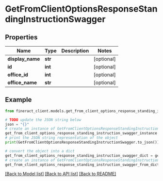 # GetFromClientOptionsResponseStandingInstructionSwagger


## Properties

Name | Type | Description | Notes
------------ | ------------- | ------------- | -------------
**display_name** | **str** |  | [optional] 
**id** | **int** |  | [optional] 
**office_id** | **int** |  | [optional] 
**office_name** | **str** |  | [optional] 

## Example

```python
from fineract_client.models.get_from_client_options_response_standing_instruction_swagger import GetFromClientOptionsResponseStandingInstructionSwagger

# TODO update the JSON string below
json = "{}"
# create an instance of GetFromClientOptionsResponseStandingInstructionSwagger from a JSON string
get_from_client_options_response_standing_instruction_swagger_instance = GetFromClientOptionsResponseStandingInstructionSwagger.from_json(json)
# print the JSON string representation of the object
print(GetFromClientOptionsResponseStandingInstructionSwagger.to_json())

# convert the object into a dict
get_from_client_options_response_standing_instruction_swagger_dict = get_from_client_options_response_standing_instruction_swagger_instance.to_dict()
# create an instance of GetFromClientOptionsResponseStandingInstructionSwagger from a dict
get_from_client_options_response_standing_instruction_swagger_from_dict = GetFromClientOptionsResponseStandingInstructionSwagger.from_dict(get_from_client_options_response_standing_instruction_swagger_dict)
```
[[Back to Model list]](../README.md#documentation-for-models) [[Back to API list]](../README.md#documentation-for-api-endpoints) [[Back to README]](../README.md)



